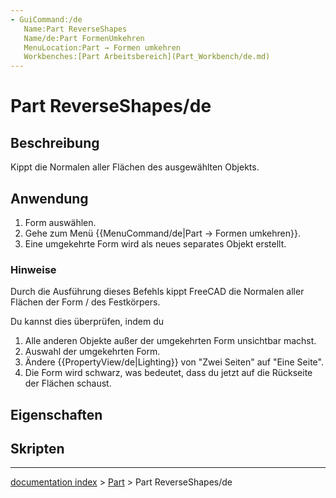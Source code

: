 ```yaml
---
- GuiCommand:/de
   Name:Part ReverseShapes
   Name/de:Part FormenUmkehren
   MenuLocation:Part → Formen umkehren
   Workbenches:[Part Arbeitsbereich](Part_Workbench/de.md)
---
```


# Part ReverseShapes/de


</div>

## Beschreibung

Kippt die Normalen aller Flächen des ausgewählten Objekts.

## Anwendung


<div class="mw-translate-fuzzy">

1.  Form auswählen.
2.  Gehe zum Menü {{MenuCommand/de|Part → Formen umkehren}}.
3.  Eine umgekehrte Form wird als neues separates Objekt erstellt.


</div>


<div class="mw-translate-fuzzy">

### Hinweise


</div>

Durch die Ausführung dieses Befehls kippt FreeCAD die Normalen aller Flächen der Form / des Festkörpers.

Du kannst dies überprüfen, indem du

1.  Alle anderen Objekte außer der umgekehrten Form unsichtbar machst.
2.  Auswahl der umgekehrten Form.
3.  Ändere {{PropertyView/de|Lighting}} von \"Zwei Seiten\" auf \"Eine Seite\".
4.  Die Form wird schwarz, was bedeutet, dass du jetzt auf die Rückseite der Flächen schaust.

## Eigenschaften

## Skripten


<div class="mw-translate-fuzzy">





</div>

---
[documentation index](../README.md) > [Part](Part_Workbench.md) > Part ReverseShapes/de
